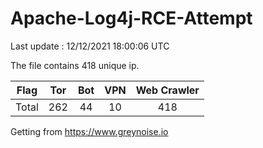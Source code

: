 
# Apache-Log4j-RCE-Attempt

Last update : 12/12/2021 18:00:06 UTC

The file contains 418 unique ip.

| Flag | Tor | Bot | VPN | Web Crawler|
| :---:   | :-: | :-: | :-: | :-: |
| Total | 262 | 44 | 10 | 418 |

Getting from https://www.greynoise.io